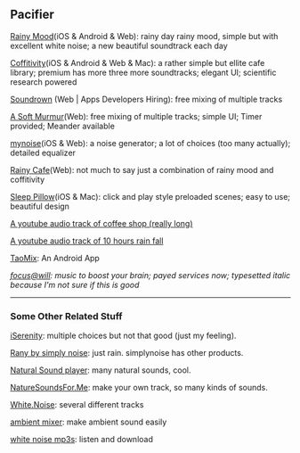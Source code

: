 ## Pacifier

[Rainy Mood](http://www.rainymood.com/)(iOS & Android & Web): rainy day rainy mood, simple but with excellent white noise; a new beautiful soundtrack each day

[Coffitivity](http://coffitivity.com/)(iOS & Android & Web & Mac): a rather simple but ellite cafe library; premium has more three more soundtracks; elegant UI; scientific research powered

[Soundrown](http://soundrown.com/) (Web | Apps Developers Hiring): free mixing of multiple tracks

[A Soft Murmur](http://asoftmurmur.com/)(Web): free mixing of multiple tracks; simple UI; Timer provided; Meander available

[mynoise](http://mynoise.net/noiseMachines.php)(iOS & Web): a noise generator; a lot of choices (too many actually); detailed equalizer

[Rainy Cafe](http://rainycafe.com/)(Web): not much to say just a combination of rainy mood and coffitivity

[Sleep Pillow](http://www.clearskyapps.com/portfolio/sleep)(iOS & Mac): click and play style preloaded scenes; easy to use; beautiful design

[A youtube audio track of coffee shop (really long)](http://www.youtube.com/watch?v=KZV9FmHOsRg)

[A youtube audio track of 10 hours rain fall](http://www.youtube.com/watch?v=s_2FDRtFOAw)

[TaoMix](https://play.google.com/store/apps/details?id=air.com.demute.TaoMix): An Android App

*[focus@will](https://www.focusatwill.com): music to boost your brain; payed services now; typesetted italic because I'm not sure if this is good*

------

### Some Other Related Stuff

[iSerenity](http://www.iserenity.com/): multiple choices but not that good (just my feeling).

[Rany by simply noise](http://rain.simplynoise.com/): just rain. simplynoise has other products.

[Natural Sound player](http://www.naturesoundplayer.com/): many natural sounds, cool.

[NatureSoundsFor.Me](http://naturesoundsfor.me/): make your own track, so many kinds of sounds.

[White.Noise](http://whitenoise247.net/): several different tracks

[ambient mixer](http://www.ambient-mixer.com/): make ambient sound easily

[white noise mp3s](http://whitenoisemp3s.com/): listen and download
